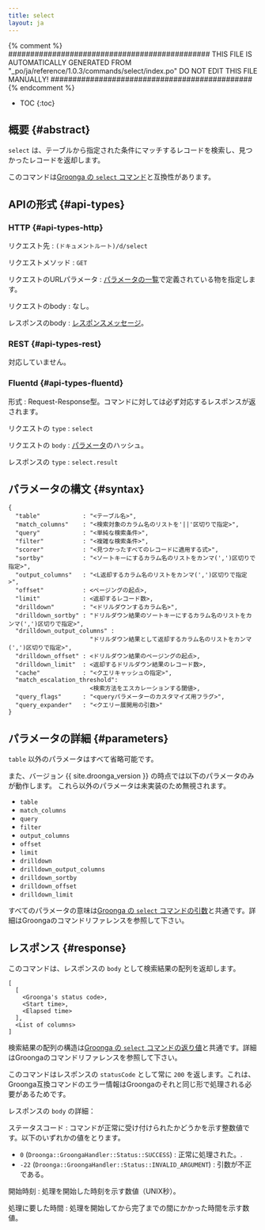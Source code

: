 ```yaml
---
title: select
layout: ja
---
```


{% comment %}
##############################################
  THIS FILE IS AUTOMATICALLY GENERATED FROM
  "_po/ja/reference/1.0.3/commands/select/index.po"
  DO NOT EDIT THIS FILE MANUALLY!
##############################################
{% endcomment %}


* TOC
{:toc}

## 概要 {#abstract}

`select` は、テーブルから指定された条件にマッチするレコードを検索し、見つかったレコードを返却します。

このコマンドは[Groonga の `select` コマンド](http://groonga.org/ja/docs/reference/commands/select.html)と互換性があります。

## APIの形式 {#api-types}

### HTTP {#api-types-http}

リクエスト先
: `(ドキュメントルート)/d/select`

リクエストメソッド
: `GET`

リクエストのURLパラメータ
: [パラメータの一覧](#parameters)で定義されている物を指定します。

リクエストのbody
: なし。

レスポンスのbody
: [レスポンスメッセージ](#response)。

### REST {#api-types-rest}

対応していません。

### Fluentd {#api-types-fluentd}

形式
: Request-Response型。コマンドに対しては必ず対応するレスポンスが返されます。

リクエストの `type`
: `select`

リクエストの `body`
: [パラメータ](#parameters)のハッシュ。

レスポンスの `type`
: `select.result`

## パラメータの構文 {#syntax}

    {
      "table"            : "<テーブル名>",
      "match_columns"    : "<検索対象のカラム名のリストを'||'区切りで指定>",
      "query"            : "<単純な検索条件>",
      "filter"           : "<複雑な検索条件>",
      "scorer"           : "<見つかったすべてのレコードに適用する式>",
      "sortby"           : "<ソートキーにするカラム名のリストをカンマ(',')区切りで指定>",
      "output_columns"   : "<L返却するカラム名のリストをカンマ(',')区切りで指定>",
      "offset"           : <ページングの起点>,
      "limit"            : <返却するレコード数>,
      "drilldown"        : "<ドリルダウンするカラム名>",
      "drilldown_sortby" : "ドリルダウン結果のソートキーにするカラム名のリストをカンマ(',')区切りで指定>",
      "drilldown_output_columns" :
                           "ドリルダウン結果として返却するカラム名のリストをカンマ(',')区切りで指定>",
      "drilldown_offset" : <ドリルダウン結果のページングの起点>,
      "drilldown_limit"  : <返却するドリルダウン結果のレコード数>,
      "cache"            : "<クエリキャッシュの指定>",
      "match_escalation_threshold":
                           <検索方法をエスカレーションする閾値>,
      "query_flags"      : "<queryパラメーターのカスタマイズ用フラグ>",
      "query_expander"   : "<クエリー展開用の引数>"
    }

## パラメータの詳細 {#parameters}

`table` 以外のパラメータはすべて省略可能です。

また、バージョン {{ site.droonga_version }} の時点では以下のパラメータのみが動作します。
これら以外のパラメータは未実装のため無視されます。

 * `table`
 * `match_columns`
 * `query`
 * `filter`
 * `output_columns`
 * `offset`
 * `limit`
 * `drilldown`
 * `drilldown_output_columns`
 * `drilldown_sortby`
 * `drilldown_offset`
 * `drilldown_limit`

すべてのパラメータの意味は[Groonga の `select` コマンドの引数](http://groonga.org/ja/docs/reference/commands/select.html#parameters)と共通です。詳細はGroongaのコマンドリファレンスを参照して下さい。

## レスポンス {#response}

このコマンドは、レスポンスの `body` として検索結果の配列を返却します。

    [
      [
        <Groonga's status code>,
        <Start time>,
        <Elapsed time>
      ],
      <List of columns>
    ]

検索結果の配列の構造は[Groonga の `select` コマンドの返り値](http://groonga.org/ja/docs/reference/commands/select.html#id6)と共通です。詳細はGroongaのコマンドリファレンスを参照して下さい。

このコマンドはレスポンスの `statusCode` として常に `200` を返します。これは、Groonga互換コマンドのエラー情報はGroongaのそれと同じ形で処理される必要があるためです。

レスポンスの `body` の詳細：

ステータスコード
: コマンドが正常に受け付けられたかどうかを示す整数値です。以下のいずれかの値をとります。
  
   * `0` (`Droonga::GroongaHandler::Status::SUCCESS`) : 正常に処理された。.
   * `-22` (`Droonga::GroongaHandler::Status::INVALID_ARGUMENT`) : 引数が不正である。

開始時刻
: 処理を開始した時刻を示す数値（UNIX秒）。

処理に要した時間
: 処理を開始してから完了までの間にかかった時間を示す数値。

